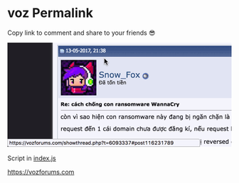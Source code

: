 # voz Permalink
Copy link to comment and share to your friends 😎

![](./voz.gif)

Script in [index.js](./index.js)

https://vozforums.com